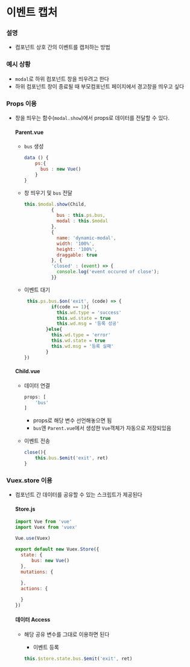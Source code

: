 # 이벤트 캡처



### 설명

- 컴포넌트 상호 간의 이벤트를 캡처하는 방법



### 예시 상황

- `modal`로 하위 컴포넌트 창을 띄우려고 한다
- 하위 컴포넌트 창이 종료될 때 부모컴포넌트 페이지에서 경고창을 띄우고 싶다



### Props 이용

- 창을 띄우는 함수(`modal.show`)에서 props로 데이터를 전달할 수 있다.

  #### Parent.vue

  - `bus` 생성

    ```js
    data () {
        ps:{
          bus : new Vue()
        }
    }
    ```

  - 창 띄우기 및 `bus` 전달

    ```js
    this.$modal.show(Child,
              {
                bus : this.ps.bus,
                modal : this.$modal
              },
              {
                name: 'dynamic-modal',
                width: '100%',
                height: '100%',
                draggable: true
              }, {
              'closed' : (event) => {
                console.log('event occured of close');
              }}
    ```

  - 이벤트 대기

    ```js
     this.ps.bus.$on('exit', (code) => {
              if(code == 1){
                this.wd.type = 'success'
                this.wd.state = true
                this.wd.msg = '등록 성공'
            }else{
              this.wd.type = 'error'
              this.wd.state = true
              this.wd.msg = '등록 실패'
            }
    })
    ```

  #### Child.vue

  - 데이터 연결

    ```js
    props: [
        'bus'
    ]
    ```

    - props로 해당 변수 선언해놓으면 됨
    - `bus`엔 `Parent.vue`에서 생성한 `Vue`객체가 자동으로 저장되있음

  - 이벤트 전송

    ```js
    close(){
    	this.bus.$emit('exit', ret)
    }
    ```

    



### Vuex.store 이용

- 컴포넌트 간 데이터를 공유할 수 있는 스크립트가 제공된다

  #### Store.js

  ```js
  import Vue from 'vue'
  import Vuex from 'vuex'
  
  Vue.use(Vuex)
  
  export default new Vuex.Store({
    state: {
    	bus: new Vue()
    },
    mutations: {
    	
    },
    actions: {
  
    }
  })
  ```

  #### 데이터 Access

  - 해당 공유 변수를 그대로 이용하면 된다

    - 이벤트 등록

    ```js
    this.$store.state.bus.$emit('exit', ret)
    ```

    

